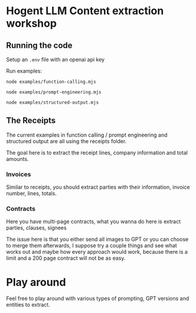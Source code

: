 # Hogent LLM Content extraction workshop

## Running the code

Setup an `.env` file with an openai api key

Run examples:

```shell
node examples/function-calling.mjs
```

```shell
node examples/prompt-engineering.mjs
```

```shell
node examples/structured-output.mjs
```

## The Receipts

The current examples in function calling / prompt engineering and structured output are all using the receipts folder.

The goal here is to extract the receipt lines, company information and total amounts.

### Invoices

Similar to receipts, you should extract parties with their information, invoice number, lines, totals.

### Contracts

Here you have multi-page contracts, what you wanna do here is extract parties, clauses, signees

The issue here is that you either send all images to GPT or you can choose to merge them afterwards, I suppose try a couple things and see what works out and maybe how every approach would work, because there is a limit and a 200 page contract will not be as easy.

# Play around

Feel free to play around with various types of prompting, GPT versions and entities to extract.
